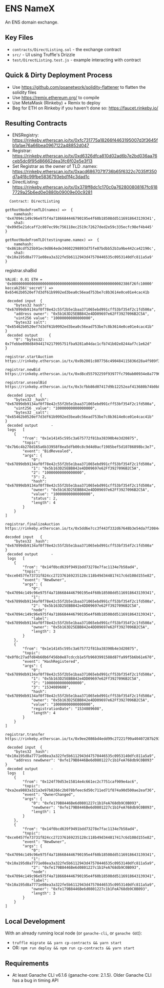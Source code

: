 # ENS NameX

An ENS domain exchange.

## Key Files

* `contracts/DirectListing.sol` - the exchange contract
* `src/` - UI using Truffle's Drizzle
* `test/DirectListing.test.js` - example interacting with contract

## Quick & Dirty Deployment Process

* Use https://github.com/poanetwork/solidity-flattener to flatten the solidity files
* Use https://remix.ethereum.org/ to compile
* Use MetaMask (Rinkeby) + Remix to deploy
* Beg for ETH on Rinkeby if you haven't done so: https://faucet.rinkeby.io/

## Resulting Contracts

* ENSRegistry: https://rinkeby.etherscan.io/tx/0xfc731775a18266f4463195007d3f3645fb1a1ae76a66bea0967122a48852d047
* Registrar: https://rinkeby.etherscan.io/tx/0xd6326dfca810d02ad6b7e2bd036aa76ceb5dc6f95d86662dea3fc6f02e5e3f13
* Set Registrar as the owner of TLD .namex: https://rinkeby.etherscan.io/tx/0xacd6867071f736b65f6322c7035ff350d7a4f8c99fbe5836793ebd1f4c3dad1c
* DirectListing: https://rinkeby.etherscan.io/tx/0x378ff8dc1c170c0a762800808167fc6187729a25b6ed0e0880b09009e00c9281

```
  Contract: DirectListing

getRootNodeFromTLD(namex) =>  {
    namehash: '0x47094c149c96e975f4a7186684446790195e4f60b18508dd5116918643139341',
    sha3: '0x09d5e21dcaff2c807ec99c756118ec2519c72627ded2e59c335ecfc98ef4b445'
}

getRootNodeFromTLD(testingname.namex) =>  {
    namehash: '0x8618cdf525b91ec9d864ede34602298893d75fe87bdbb52b3a9be442ca42190c',
    sha3: '0x10a195d8a7771e08ea3a322fe5b6112943d47570446535c0953140dfc811a5a9'
}
```

registrar.shaBid
```
VALUE: 0.01 ETH = '0x000000000000000000000000000000000000000000000000002386f26fc10000'
keccak256('secret') => 0x65462b0520ef7d3df61b9992ed3bea0c56ead753be7c8b3614e0ce01e4cac41b

 decoded input 	{
	"bytes32 hash": "0x67899db9134af0f78e42c55f2b5e1baa371065ebd991cff53bf354f2c1fd500a",
	"address owner": "0x5b163D25EBB842e4DD09697e62Ff3927096B2C5A",
	"uint256 value": "10000000000000000",
	"bytes32 salt": "0x65462b0520ef7d3df61b9992ed3bea0c56ead753be7c8b3614e0ce01e4cac41b"
}
 decoded output 	{
	"0": "bytes32: 0x7febbe090d84944174217995751fba9281a04dac1cfb741b02e8244af7c1e62d"
}

registrar.startAuction
https://rinkeby.etherscan.io/tx/0x0b2001c807756c490484115836d28a4f989f35869d02355e68fbb84098eb6cf3

registrar.newBid
https://rinkeby.etherscan.io/tx/0xd8cd55792259f93977fc790ab00934e8a7796d34c6efa2938a8b6180f2e3ea1e

registrar.unsealBid
https://rinkeby.etherscan.io/tx/0x3cfbb86d07417d9b12252eaf413680b74b0b8574d331c2459a7981e47e29ffcf

 decoded input 	{
	"bytes32 _hash": "0x67899db9134af0f78e42c55f2b5e1baa371065ebd991cff53bf354f2c1fd500a",
	"uint256 _value": "10000000000000000",
	"bytes32 _salt": "0x65462b0520ef7d3df61b9992ed3bea0c56ead753be7c8b3614e0ce01e4cac41b"
}
 decoded output 	 -
 logs 	[
	{
		"from": "0x1e14145c595c3a675772f81ba38390b4e3d20875",
		"topic": "0x7b6c4b278d165a6b33958f8ea5dfb00c8c9d4d0acf1985bef5d10786898bc3e7",
		"event": "BidRevealed",
		"args": {
			"0": "0x67899db9134af0f78e42c55f2b5e1baa371065ebd991cff53bf354f2c1fd500a",
			"1": "0x5b163D25EBB842e4DD09697e62Ff3927096B2C5A",
			"2": "10000000000000000",
			"3": 2,
			"hash": "0x67899db9134af0f78e42c55f2b5e1baa371065ebd991cff53bf354f2c1fd500a",
			"owner": "0x5b163D25EBB842e4DD09697e62Ff3927096B2C5A",
			"value": "10000000000000000",
			"status": 2,
			"length": 4
		}
	}
]

registrar.finalizeAuction
https://rinkeby.etherscan.io/tx/0x5dd6e7cc3f443f332d67648b3e54da7f2084c065706a2f96998f7a7ce1f17d16

decoded input 	{
	"bytes32 _hash": "0x67899db9134af0f78e42c55f2b5e1baa371065ebd991cff53bf354f2c1fd500a"
}
 decoded output 	 -
 logs 	[
	{
		"from": "0x14f0bcd639f9491bdd73278e7fac1134e7b58ad4",
		"topic": "0xce0457fe73731f824cc272376169235128c118b49d344817417c6d108d155e82",
		"event": "NewOwner",
		"args": {
			"0": "0x47094c149c96e975f4a7186684446790195e4f60b18508dd5116918643139341",
			"1": "0x67899db9134af0f78e42c55f2b5e1baa371065ebd991cff53bf354f2c1fd500a",
			"2": "0x5b163D25EBB842e4DD09697e62Ff3927096B2C5A",
			"node": "0x47094c149c96e975f4a7186684446790195e4f60b18508dd5116918643139341",
			"label": "0x67899db9134af0f78e42c55f2b5e1baa371065ebd991cff53bf354f2c1fd500a",
			"owner": "0x5b163D25EBB842e4DD09697e62Ff3927096B2C5A",
			"length": 3
		}
	},
	{
		"from": "0x1e14145c595c3a675772f81ba38390b4e3d20875",
		"topic": "0x0f0c27adfd84b60b6f456b0e87cdccb1e5fb9603991588d87fa99f5b6b61e670",
		"event": "HashRegistered",
		"args": {
			"0": "0x67899db9134af0f78e42c55f2b5e1baa371065ebd991cff53bf354f2c1fd500a",
			"1": "0x5b163D25EBB842e4DD09697e62Ff3927096B2C5A",
			"2": "10000000000000000",
			"3": "1534089608",
			"hash": "0x67899db9134af0f78e42c55f2b5e1baa371065ebd991cff53bf354f2c1fd500a",
			"owner": "0x5b163D25EBB842e4DD09697e62Ff3927096B2C5A",
			"value": "10000000000000000",
			"registrationDate": "1534089608",
			"length": 4
		}
	}
]

registrar.transfer
https://rinkeby.etherscan.io/tx/0x9ee2086bd4edd99c27221f99a40407287b293660f26b3042405041e09d4b1d52

 decoded input 	{
	"bytes32 _hash": "0x10a195d8a7771e08ea3a322fe5b6112943d47570446535c0953140dfc811a5a9",
	"address newOwner": "0xfe179B8446Be6d0801227c1b1FeA768db9C0B093"
}
 decoded output 	 -
 logs 	[
	{
		"from": "0x124f70d53e15814e4c661ec2c7751caf909e4ac6",
		"topic": "0xa2ea9883a321a3e97b8266c2b078bfeec6d50c711ed71f874a90d500ae2eaf36",
		"event": "OwnerChanged",
		"args": {
			"0": "0xfe179B8446Be6d0801227c1b1FeA768db9C0B093",
			"newOwner": "0xfe179B8446Be6d0801227c1b1FeA768db9C0B093",
			"length": 1
		}
	},
	{
		"from": "0x14f0bcd639f9491bdd73278e7fac1134e7b58ad4",
		"topic": "0xce0457fe73731f824cc272376169235128c118b49d344817417c6d108d155e82",
		"event": "NewOwner",
		"args": {
			"0": "0x47094c149c96e975f4a7186684446790195e4f60b18508dd5116918643139341",
			"1": "0x10a195d8a7771e08ea3a322fe5b6112943d47570446535c0953140dfc811a5a9",
			"2": "0xfe179B8446Be6d0801227c1b1FeA768db9C0B093",
			"node": "0x47094c149c96e975f4a7186684446790195e4f60b18508dd5116918643139341",
			"label": "0x10a195d8a7771e08ea3a322fe5b6112943d47570446535c0953140dfc811a5a9",
			"owner": "0xfe179B8446Be6d0801227c1b1FeA768db9C0B093",
			"length": 3
		}
	}
]
```

## Local Development

With an already running local node (or `ganache-cli`, or `ganache GUI`):

* `truffle migrate && yarn cp-contracts && yarn start`
* OR: `npm run deploy && npm run cp-contracts && yarn start`

## Requirements

* At least Ganache CLI v6.1.6 (ganache-core: 2.1.5). Older Ganache CLI has a bug in timing API

